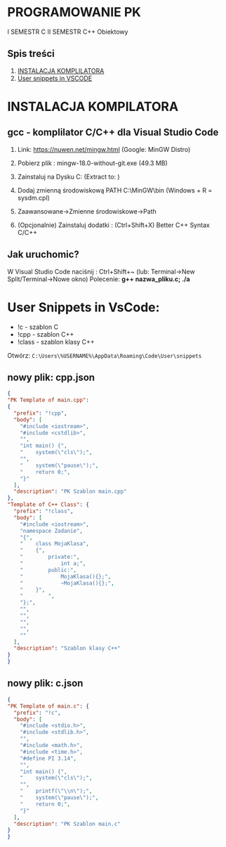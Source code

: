 # PROGRAMOWANIE PK

I SEMESTR
    C
II SEMESTR
    C++ Obiektowy

## Spis treści
1. [INSTALACJA KOMPLILATORA](#instalacja-kompilatora)
2. [User snippets in VSCODE](#user-snippets-in-vscode)


# INSTALACJA KOMPILATORA
## gcc - komplilator C/C++ dla Visual Studio Code
1. Link: https://nuwen.net/mingw.html (Google: MinGW Distro)
2. Pobierz plik : mingw-18.0-without-git.exe (49.3 MB)
3. Zainstaluj na Dysku C: (Extract to: )
4. Dodaj zmienną środowiskową PATH C:\MinGW\bin
(Windows + R = sysdm.cpl)
5. Zaawansowane->Zmienne środowiskowe->Path

6. (Opcjonalnie) Zainstaluj dodatki : (Ctrl+Shift+X)
Better C++ Syntax
C/C++
## Jak uruchomic?

W Visual Studio Code naciśnij : Ctrl+Shift+~
(lub: Terminal->New Split/Terminal->Nowe okno)
Polecenie: **g++ nazwa_pliku.c; ./a**


# User Snippets in VsCode:

- !c - szablon C
- !cpp - szablon C++
- !class - szablon klasy C++


Otwórz: ``` C:\Users\%USERNAME%\AppData\Roaming\Code\User\snippets ```

## nowy plik: cpp.json
```json
{
"PK Template of main.cpp":
{
  "prefix": "!cpp",
  "body": [
    "#include <iostream>",
    "#include <cstdlib>",
    "",
    "int main() {",
    "    system(\"cls\");",
    "",
    "    system(\"pause\");",
    "    return 0;",
    "}"
  ],
  "description": "PK Szablon main.cpp"
},
"Template of C++ Class": {
  "prefix": "!class",
  "body": [
    "#include <iostream>",
    "namespace Zadanie",
    "{",
    "    class MojaKlasa",
    "    {",
    "        private:",
    "            int a;",
    "        public:",
    "            MojaKlasa(){};",
    "            ~MojaKlasa(){};",
    "    }",
    "        ",
    "};",
    "",
    "",
    "",
    "",
    ""
  ],
  "description": "Szablon klasy C++"
}
}
```

## nowy plik: c.json
```json
{
"PK Template of main.c": {
  "prefix": "!c",
  "body": [
    "#include <stdio.h>",
    "#include <stdlib.h>",
    "",
    "#include <math.h>",
    "#include <time.h>",
    "#define PI 3.14",
    "",
    "int main() {",
    "    system(\"cls\");",
    "",
    "    printf(\"\\n\");",
    "    system(\"pause\");",
    "    return 0;",
    "}"
  ],
  "description": "PK Szablon main.c"
}
}

```


